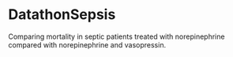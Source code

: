 # DatathonSepsis

Comparing mortality in septic patients treated with norepinephrine compared with norepinephrine and vasopressin.
